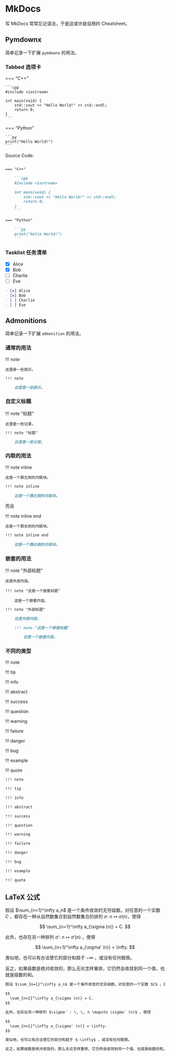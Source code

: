 # MkDocs

写 MkDocs 常常忘记语法，于是这或许是自用的 Cheatsheet。

## Pymdownx

简单记录一下扩展 `pymdownx` 的用法。

### Tabbed 选项卡

=== "C++"

    ```cpp
    #include <iostream>

    int main(void) {
        std::cout << "Hello World!" << std::endl;
        return 0;
    }
    ```

=== "Python"

    ```py
    print("Hello World!")
    ```

Source Code:

```md

=== "C++"

    ```cpp
    #include <iostream>

    int main(void) {
        std::cout << "Hello World!" << std::endl;
        return 0;
    }
    ```

=== "Python"

    ```py
    print("Hello World!")
    ```

```

### Tasklist 任务清单

- [x] Alice
- [x] Bob
- [ ] Charlie
- [ ] Eve

```md
- [x] Alice
- [x] Bob
- [ ] Charlie
- [ ] Eve
```

## Admonitions

简单记录一下扩展 `admonition` 的用法。

### 通常的用法

!!! note

    这里是一些提示。


```md
!!! note

    这里是一些提示。
```

### 自定义标题

!!! note "标题"

    这里是一些记录。

```md
!!! note "标题"

    这里是一些记录。
```

### 内联的用法

!!! note inline
    
    这是一个靠左侧的内联块。

```md
!!! note inline
    
    这是一个靠左侧的内联块。
```

而且

!!! note inline end
    
    这是一个靠右侧的内联块。

```md
!!! note inline end
    
    这是一个靠右侧的内联块。
```

### 嵌套的用法

!!! note "外部标题"

    这是外部内容。

    !!! note "这是一个嵌套标题"

        这是一个嵌套内容。

```md
!!! note "外部标题"

    这是外部内容。

    !!! note "这是一个嵌套标题"

        这是一个嵌套内容。
```

### 不同的类型

!!! note

!!! tip

!!! info

!!! abstract

!!! success

!!! question

!!! warning

!!! failure

!!! danger

!!! bug

!!! example

!!! quote

```md
!!! note

!!! tip

!!! info

!!! abstract

!!! success

!!! question

!!! warning

!!! failure

!!! danger

!!! bug

!!! example

!!! quote
```

## LaTeX 公式

假设 $\sum_{n=1}^\infty a_n$ 是一个条件收敛的无穷级数。对任意的一个实数 $C$ ，都存在一种从自然数集合到自然数集合的排列 $\sigma : \, \, n \mapsto \sigma (n)$，使得

$$
  \sum_{n=1}^\infty a_{\sigma (n)} = C.
$$

此外，也存在另一种排列 $\sigma' : \, \, n \mapsto \sigma' (n)$ ，使得

$$
  \sum_{n=1}^\infty a_{\sigma' (n)} = \infty.
$$

类似地，也可以有办法使它的部分和趋于 $-\infty$ ，或没有任何极限。

反之，如果级数是绝对收敛的，那么无论怎样重排，它仍然会收敛到同一个值，也就是级数的和。

```md
假设 $\sum_{n=1}^\infty a_n$ 是一个条件收敛的无穷级数。对任意的一个实数 $C$ ，都存在一种从自然数集合到自然数集合的排列 $\sigma : \, \, n \mapsto \sigma (n)$，使得

$$
  \sum_{n=1}^\infty a_{\sigma (n)} = C.
$$

此外，也存在另一种排列 $\sigma' : \, \, n \mapsto \sigma' (n)$ ，使得

$$
  \sum_{n=1}^\infty a_{\sigma' (n)} = \infty.
$$

类似地，也可以有办法使它的部分和趋于 $-\infty$ ，或没有任何极限。

反之，如果级数是绝对收敛的，那么无论怎样重排，它仍然会收敛到同一个值，也就是级数的和。
```